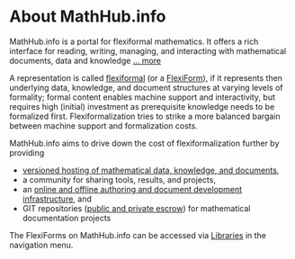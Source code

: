# About MathHub.info

MathHub.info is a portal for flexiformal mathematics. It offers a rich interface for reading, writing, managing, and interacting with mathematical documents, data and
knowledge [... more](functionality)

A representation is called [flexiformal](FlexiForms)
(or a [FlexiForm](FlexiForms)), if it represents then
underlying data, knowledge, and document structures at varying levels of
formality; formal content enables machine support and interactivity, but
requires high (initial) investment as prerequisite knowledge needs to be
formalized first. Flexiformalization tries to strike a more balanced
bargain between machine support and formalization costs.

MathHub.info aims to drive down the cost of flexiformalization further by providing

  - [versioned hosting of mathematical data, knowledge, and documents](https://gl.mathhub.info),
  - a community for sharing tools, results, and projects,
  - an [online and offline authoring and document development infrastructure](authoring), and
  - GIT repositories ([public and private escrow](ip)) for mathematical documentation projects

The FlexiForms on MathHub.info can be accessed via [Libraries](https://mathhub.info/#/library/) in the navigation menu.
